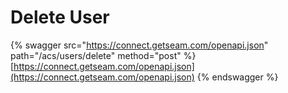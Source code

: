 # Delete User

{% swagger src="https://connect.getseam.com/openapi.json" path="/acs/users/delete" method="post" %}
[https://connect.getseam.com/openapi.json](https://connect.getseam.com/openapi.json)
{% endswagger %}
